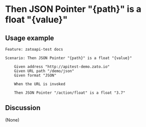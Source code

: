 
Then JSON Pointer "{path}" is a float "{value}"
=============================================================================================================

Usage example
-------------

```
Feature: zatoapi-test docs

Scenario: Then JSON Pointer "{path}" is a float "{value}"

    Given address "http://apitest-demo.zato.io"
    Given URL path "/demo/json"
    Given format "JSON"

    When the URL is invoked

    Then JSON Pointer "/action/float" is a float "3.7"
```

Discussion
----------

(None)